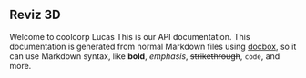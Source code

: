 ## Reviz 3D

Welcome to coolcorp Lucas This is our API documentation. This documentation
is generated from normal Markdown files using [docbox](https://github.com/tmcw/docbox),
so it can use Markdown syntax, like **bold**, *emphasis*, ~~strikethrough~~,
`code`, and more.
